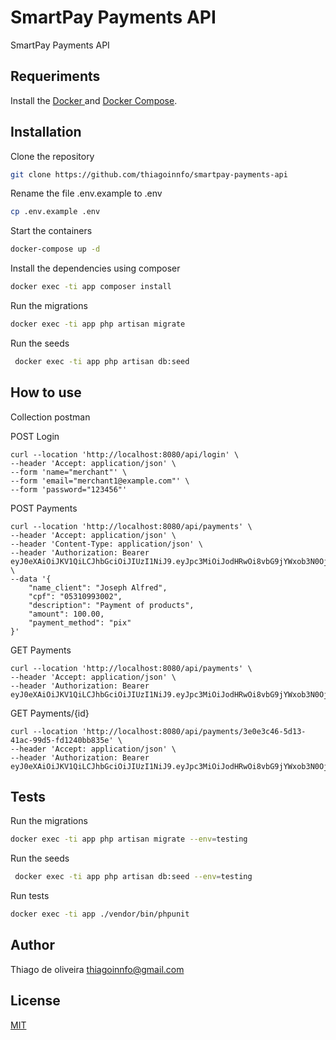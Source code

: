 # SmartPay Payments API

SmartPay Payments API

## Requeriments

Install the [ Docker ](https://docs.docker.com/engine/)
and [ Docker Compose](https://docs.docker.com/compose/).

## Installation

Clone the repository

```bash
git clone https://github.com/thiagoinnfo/smartpay-payments-api
```

Rename the file .env.example to .env

```bash
cp .env.example .env
```

Start the containers

```bash
docker-compose up -d
```
Install the dependencies using composer

```bash
docker exec -ti app composer install
```

Run the migrations

```bash
docker exec -ti app php artisan migrate
```

Run the seeds

```bash
 docker exec -ti app php artisan db:seed
```

## How to use

Collection postman

POST Login
```
curl --location 'http://localhost:8080/api/login' \
--header 'Accept: application/json' \
--form 'name="merchant"' \
--form 'email="merchant1@example.com"' \
--form 'password="123456"'
```

POST Payments
```
curl --location 'http://localhost:8080/api/payments' \
--header 'Accept: application/json' \
--header 'Content-Type: application/json' \
--header 'Authorization: Bearer eyJ0eXAiOiJKV1QiLCJhbGciOiJIUzI1NiJ9.eyJpc3MiOiJodHRwOi8vbG9jYWxob3N0OjgwODAvYXBpL2xvZ2luIiwiaWF0IjoxNzIwNzQ3NjY3LCJleHAiOjE3MjA3NTEyNjcsIm5iZiI6MTcyMDc0NzY2NywianRpIjoia0xud3UzUGxRNXB1WGc0UiIsInN1YiI6IjEiLCJwcnYiOiI5M2JkY2M1OGRkMDFjZTM2ZWM1NmUzMmI1YmI1ODBkODMwMzJmZDE4In0.8E_MaTFTYAHWuZdLdkz1CIm06xE4XqvkUFMO2lVEtA8' \
--data '{
    "name_client": "Joseph Alfred",
    "cpf": "05310993002",
    "description": "Payment of products",   
    "amount": 100.00,
    "payment_method": "pix"
}'
```

GET Payments
```
curl --location 'http://localhost:8080/api/payments' \
--header 'Accept: application/json' \
--header 'Authorization: Bearer eyJ0eXAiOiJKV1QiLCJhbGciOiJIUzI1NiJ9.eyJpc3MiOiJodHRwOi8vbG9jYWxob3N0OjgwODAvYXBpL2xvZ2luIiwiaWF0IjoxNzIwNzM1NzQyLCJleHAiOjE3MjA3MzkzNDIsIm5iZiI6MTcyMDczNTc0MiwianRpIjoiWU91VGxoRkhvUFBYSFgyVSIsInN1YiI6IjEiLCJwcnYiOiI5M2JkY2M1OGRkMDFjZTM2ZWM1NmUzMmI1YmI1ODBkODMwMzJmZDE4In0.Z927y0S_a7CAU7NIEUFmzQC2_G2YWEXhal4OEGL5RW8'
```
GET Payments/{id}
```
curl --location 'http://localhost:8080/api/payments/3e0e3c46-5d13-41ac-99d5-fd1240bb835e' \
--header 'Accept: application/json' \
--header 'Authorization: Bearer eyJ0eXAiOiJKV1QiLCJhbGciOiJIUzI1NiJ9.eyJpc3MiOiJodHRwOi8vbG9jYWxob3N0OjgwODAvYXBpL2xvZ2luIiwiaWF0IjoxNzIwNzM1NzQyLCJleHAiOjE3MjA3MzkzNDIsIm5iZiI6MTcyMDczNTc0MiwianRpIjoiWU91VGxoRkhvUFBYSFgyVSIsInN1YiI6IjEiLCJwcnYiOiI5M2JkY2M1OGRkMDFjZTM2ZWM1NmUzMmI1YmI1ODBkODMwMzJmZDE4In0.Z927y0S_a7CAU7NIEUFmzQC2_G2YWEXhal4OEGL5RW8'
```
## Tests

Run the migrations

```bash
docker exec -ti app php artisan migrate --env=testing
```

Run the seeds

```bash
 docker exec -ti app php artisan db:seed --env=testing
```

Run tests

```bash
docker exec -ti app ./vendor/bin/phpunit
```

## Author
Thiago de oliveira
thiagoinnfo@gmail.com

## License
[MIT](https://choosealicense.com/licenses/mit/)
